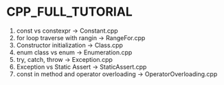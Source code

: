 # CPP_FULL_TUTORIAL

1. const vs constexpr  -> Constant.cpp
2. for loop traverse with rangin -> RangeFor.cpp
3. Constructor initialization -> Class.cpp
4. enum class vs enum	-> Enumeration.cpp
5. try, catch, throw  -> Exception.cpp
6. Exception vs Static Assert -> StaticAssert.cpp
7. const in method and operator overloading -> OperatorOverloading.cpp